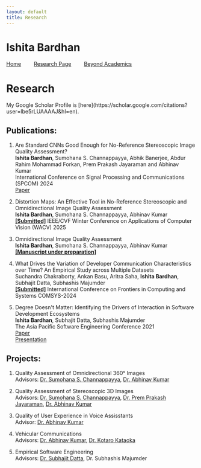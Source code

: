 ```yaml
---
layout: default
title: Research
---
```

<h1>Ishita Bardhan</h1>
<a href="{{ '/index' | absolute_url }}" style="margin-right: 30px;">Home</a>
<a href="{{ '/research' | absolute_url }}" style="margin-right: 30px;">Research Page</a>
<a href="{{ '/beyond_acad' | absolute_url }}">Beyond Academics</a>
<br>

<h1>Research</h1>
My Google Scholar Profile is [here](https://scholar.google.com/citations?user=lbe5rLUAAAAJ&hl=en).

<h2>Publications:</h2>

1. Are Standard CNNs Good Enough for No-Reference Stereoscopic Image Quality Assessment?<br>
<b>Ishita Bardhan</b>, Sumohana S. Channappayya, Abhik Banerjee, Abdur Rahim Mohammad Forkan, Prem Prakash Jayaraman and Abhinav Kumar<br>
International Conference on Signal Processing and Communications (SPCOM) 2024<br>
[Paper](https://ieeexplore.ieee.org/document/10631608)<br>

3. Distortion Maps: An Effective Tool in No-Reference Stereoscopic and Omnidirectional Image Quality Assessment<br>
<b>Ishita Bardhan</b>, Sumohana S. Channappayya, Abhinav Kumar<br>
<b><u>[Submitted]</u></b> IEEE/CVF Winter Conference on Applications of Computer Vision (WACV) 2025

4. Omnidirectional Image Quality Assessment<br>
<b>Ishita Bardhan</b>, Sumohana S. Channappayya, Abhinav Kumar<br>
<b><u>[Manuscript under preparation]</u></b>

5. What Drives the Variation of Developer Communication Characteristics over Time? An Empirical Study across Multiple Datasets<br>
Suchandra Chakraborty, Ankan Basu, Aritra Saha, <b>Ishita Bardhan</b>, Subhajit Datta, Subhashis Majumder<br>
<b><u>[Submitted]</u></b> International Conference on Frontiers in Computing and Systems COMSYS-2024

6. Degree Doesn't Matter: Identifying the Drivers of Interaction in Software Development Ecosystems<br>
<b>Ishita Bardhan</b>, Subhajit Datta, Subhashis Majumder<br>
The Asia Pacific Software Engineering Conference 2021<br>
[Paper](https://ieeexplore.ieee.org/document/9711990)<br>
[Presentation](https://www.youtube.com/watch?v=NbDpLYdWueU)<br>

<h2>Projects:</h2>

1. Quality Assessment of Omnidirectional 360° Images<br>
Advisors: [Dr. Sumohana S. Channappayya](https://people.iith.ac.in/sumohana/), [Dr. Abhinav Kumar](https://people.iith.ac.in/abhinavkumar/index.html)


2. Quality Assessment of Stereoscopic 3D Images<br>
Advisors: [Dr. Sumohana S. Channappayya](https://people.iith.ac.in/sumohana/), [Dr. Prem Prakash Jayaraman](https://www.swinburne.edu.au/research/our-research/access-our-research/find-a-researcher-or-supervisor/researcher-profile/?id=pjayaraman), [Dr. Abhinav Kumar](https://people.iith.ac.in/abhinavkumar/index.html)


3. Quality of User Experience in Voice Assisstants<br>
Advisor: [Dr. Abhinav Kumar](https://people.iith.ac.in/abhinavkumar/index.html)


4. Vehicular Communications<br>
Advisors: [Dr. Abhinav Kumar](https://people.iith.ac.in/abhinavkumar/index.html), [Dr. Kotaro Kataoka](https://people.iith.ac.in/kotaro/)


5. Empirical Software Engineering<br>
Advisors: [Dr. Subhajit Datta](http://dattas.net/), Dr. Subhashis Majumder
